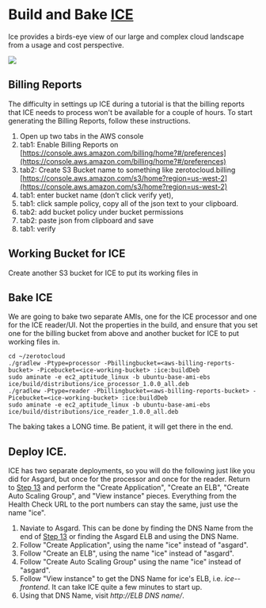 # Build and Bake <a href="https://github.com/Netflix/ice" target="_blank">ICE</a>

Ice provides a birds-eye view of our large and complex cloud landscape from a usage and cost perspective. 

![](images/ice.png)

## Billing Reports

The difficulty in settings up ICE during a tutorial is that the billing reports that ICE needs to process won't be available for a couple of hours.
To start generating the Billing Reports, follow these instructions.
 
1. Open up two tabs in the AWS console
2. tab1: Enable Billing Reports on [https://console.aws.amazon.com/billing/home?#/preferences](https://console.aws.amazon.com/billing/home?#/preferences)
3. tab2: Create S3 Bucket name to something like zerotocloud.billing [https://console.aws.amazon.com/s3/home?region=us-west-2](https://console.aws.amazon.com/s3/home?region=us-west-2)
4. tab1: enter bucket name (don’t click verify yet),
5. tab1: click sample policy, copy all of the json text to your clipboard.
6. tab2: add bucket policy under bucket permissions
7. tab2: paste json from clipboard and save
8. tab1: verify

## Working Bucket for ICE

Create another S3 bucket for ICE to put its working files in

## Bake ICE

We are going to bake two separate AMIs, one for the ICE processor and one for the ICE reader/UI. Not the properties in the build, and ensure that you set one for the billing bucket from above and another bucket for ICE to put working files in.

    cd ~/zerotocloud
	./gradlew -Ptype=processor -Pbillingbucket=<aws-billing-reports-bucket> -Picebucket=<ice-working-bucket> :ice:buildDeb
    sudo aminate -e ec2_aptitude_linux -b ubuntu-base-ami-ebs ice/build/distributions/ice_processor_1.0.0_all.deb
	./gradlew -Ptype=reader -Pbillingbucket=<aws-billing-reports-bucket> -Picebucket=<ice-working-bucket> :ice:buildDeb
	sudo aminate -e ec2_aptitude_linux -b ubuntu-base-ami-ebs ice/build/distributions/ice_reader_1.0.0_all.deb

The baking takes a LONG time. Be patient, it will get there in the end.

## Deploy ICE.

ICE has two separate deployments, so you will do the following just like you did for Asgard, but once for the processor and once for the reader. 
Return to [Step 13](AsgardStandalone.md) and perform the "Create Application", "Create an ELB", "Create Auto Scaling Group", and "View instance" pieces.
Everything from the Health Check URL to the port numbers can stay the same, just use the name "ice".


1. Naviate to Asgard. This can be done by finding the DNS Name from the end of [Step 13](AsgardStandalone.md) or finding the Asgard ELB and using the DNS Name.
2. Follow "Create Application", using the name "ice" instead of "asgard".
3. Follow "Create an ELB", using the name "ice" instead of "asgard".
4. Follow "Create Auto Scaling Group" using the name "ice" instead of "asgard".
5. Follow "View instance" to get the DNS Name for ice's ELB, i.e. _ice--frontend_. It can take ICE quite a few minutes to start up.
6. Using that DNS Name, visit _http://*ELB DNS name*/_. 

